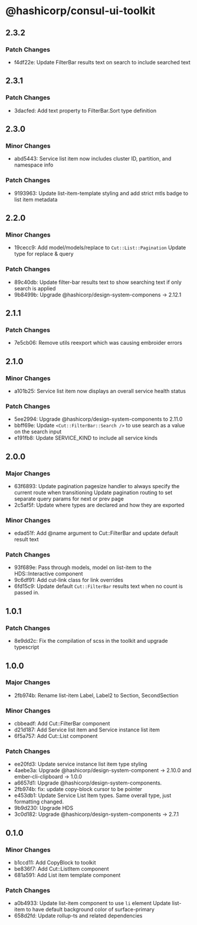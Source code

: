 # @hashicorp/consul-ui-toolkit

## 2.3.2

### Patch Changes

- f4df22e: Update FilterBar results text on search to include searched text

## 2.3.1

### Patch Changes

- 3dacfed: Add text property to FilterBar.Sort type definition

## 2.3.0

### Minor Changes

- abd5443: Service list item now includes cluster ID, partition, and namespace info

### Patch Changes

- 9193963: Update list-item-template styling and add strict mtls badge to list item metadata

## 2.2.0

### Minor Changes

- 19cecc9: Add model/models/replace to `Cut::List::Pagination`
  Update type for replace & query

### Patch Changes

- 89c40db: Update filter-bar results text to show searching text if only search is applied
- 9b8499b: Upgrade @hashicorp/design-system-componens -> 2.12.1

## 2.1.1

### Patch Changes

- 7e5cb06: Remove utils reexport which was causing embroider errors

## 2.1.0

### Minor Changes

- a101b25: Service list item now displays an overall service health status

### Patch Changes

- 5ee2994: Upgrade @hashicorp/design-system-components to 2.11.0
- bbff69e: Update `<Cut::FilterBar::Search />` to use search as a value on the search input
- e191fb8: Update SERVICE_KIND to include all service kinds

## 2.0.0

### Major Changes

- 63f6893: Update pagination pagesize handler to always specify the current route when transitioning
  Update pagination routing to set separate query params for next or prev page
- 2c5af5f: Update where types are declared and how they are exported

### Minor Changes

- edad51f: Add @name argument to Cut::FilterBar and update default result text

### Patch Changes

- 93f689e: Pass through models, model on list-item to the HDS::Interactive component
- 9c6df91: Add cut-link class for link overrides
- 6fd15c9: Update default `Cut::FilterBar` results text when no count is passed in.

## 1.0.1

### Patch Changes

- 8e9dd2c: Fix the compilation of scss in the toolkit and upgrade typescript

## 1.0.0

### Major Changes

- 2fb974b: Rename list-item Label, Label2 to Section, SecondSection

### Minor Changes

- cbbeadf: Add Cut::FilterBar component
- d21d187: Add Service list item and Service instance list item
- 6f5a757: Add Cut::List component

### Patch Changes

- ee20fd3: Update service instance list item type styling
- 4aebe3a: Upgrade @hashicorp/design-system-component -> 2.10.0 and ember-cli-clipboard -> 1.0.0
- a6657d1: Upgrade @hashicorp/design-system-components.
- 2fb974b: fix: update copy-block cursor to be pointer
- e453db1: Update Service List Item types. Same overall type, just formatting changed.
- 9b9d230: Upgrade HDS
- 3c0d182: Upgrade @hashicorp/design-system-components -> 2.7.1

## 0.1.0

### Minor Changes

- b1ccd11: Add CopyBlock to toolkit
- be836f7: Add Cut::ListItem component
- 681a591: Add List item template component

### Patch Changes

- a0b4933: Update list-item component to use `li` element
  Update list-item to have default background color of surface-primary
- 658d2fd: Update rollup-ts and related dependencies
